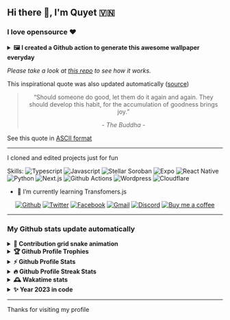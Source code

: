 ## Hi there 👋, I'm Quyet 🇻🇳
### I love opensource ❤️

<details>
  <summary><b>🖼️ I created a Github action to generate this awesome wallpaper everyday</b></summary>

  <center>

  ![Awesome Wallpapers](./assets/wallpaper.jpg)

  <!-- START_CAPTION -->

*A geometrically perfect formation of wild sunflowers, their bright yellow petals reaching towards the sun*
Run with model [stabilityai/stable-diffusion-xl-base-1.0]

<!-- END_CAPTION -->
  </center>
</details>

*Please take a look at [this repo](https://github.com/huuquyet/generate-awesome-wallpapers) to see how it works.*

This inspirational quote was also updated automatically ([source](https://github.com/lukePeavey/quotable))

<center>
<!-- START_QUOTE -->
 
  > “Should someone do good, let them do it again and again. They should develop this habit, for the accumulation of goodness brings joy.” 
  > 
  > *- The Buddha -*

<!-- END_QUOTE -->
</center>

See this quote in [ASCII format](./cowsay_quotes.md)

---

I cloned and edited projects just for fun

Skills: <img alt='Typescript' src='https://cdn.simpleicons.org/typescript/_/yellow' height='32' width='32'>  <img alt='Javascript' src='https://cdn.simpleicons.org/javascript/_/yellow' height='32' width='32'>  <img alt='Stellar Soroban' src='https://cdn.simpleicons.org/stellar/_/yellow' height='32' width='32'>  <img alt='Expo' src='https://cdn.simpleicons.org/expo/_/yellow' height='32' width='32'>  <img alt='React Native' src='https://cdn.simpleicons.org/react/_/yellow' height='32' width='32'>  <img alt='Python' src='https://cdn.simpleicons.org/python/_/yellow' height='32' width='32'>  <img alt='Next.js' src='https://cdn.simpleicons.org/nextdotjs/_/yellow' height='32' width='32'>  <img alt='Github Actions' src='https://cdn.simpleicons.org/githubactions/_/yellow' height='32' width='32'>  <img alt='Wordpress' src='https://cdn.simpleicons.org/wordpress/_/yellow' height='32' width='32'>  <img alt='Cloudflare' src='https://cdn.simpleicons.org/cloudflare/_/yellow' height='32' width='32'>

- 🌱 I’m currently learning Transfomers.js

<center>

  [<img alt='Github' src='https://cdn.simpleicons.org/github/_/yellow' height='32' width='32'>](https://github.com/huuquyet)  [<img alt='Twitter' src='https://cdn.simpleicons.org/twitter/_/yellow' height='32' width='32'>](https://x.com/huuquyetng)  [<img alt='Facebook' src='https://cdn.simpleicons.org/facebook/_/yellow' height='32' width='32'>](https://fb.com/huuquyetng)  [<img alt='Gmail' src='https://cdn.simpleicons.org/gmail/_/yellow' height='32' width='32'>](mailto:huuquyetng@gmail.com)  [<img alt='Discord' src='https://cdn.simpleicons.org/discord/_/yellow' height='32' width='32'>](https://discordapp.com/users/772067447590879292)  [<img alt='Buy me a coffee' src='https://cdn.simpleicons.org/buymeacoffee/_/yellow' height='32' width='32'>](https://buymeacoffee.com/huuquyet)

</center>

---

### My Github stats update automatically

<details>
  <summary><b>🐍 Contribution grid snake animation</b></summary>

  <center>
    <picture>
      <source media="(prefers-color-scheme: light), (prefers-color-scheme: no-preference)" srcset="./assets/github-contribution-grid-snake.svg">
      <source media="(prefers-color-scheme: dark)" srcset="./assets/github-contribution-grid-snake-dark.svg">
      <img alt="Github contribution grid snake animation" src="./assets/github-contribution-grid-snake.svg">
    </picture>
  </center>

*generated with [Platane/snk](https://github.com/Platane/snk)*
</details>

<details>
  <summary><b>🏆 Github Profile Trophies</b></summary>

  <center>
    <picture>
      <source media="(prefers-color-scheme: light), (prefers-color-scheme: no-preference)" srcset="https://github-profile-trophy.vercel.app/?username=huuquyet&theme=flat&no-frame=true">
      <source media="(prefers-color-scheme: dark)" srcset="https://github-profile-trophy.vercel.app/?username=huuquyet&theme=onedark&no-frame=true">
      <img alt="Github Profile Trophy" src="https://github-profile-trophy.vercel.app/?username=huuquyet&theme=onedark&no-frame=true">
    </picture>
  </center>

  *generated with [Github Profile Trophy](https://github.com/ryo-ma/github-profile-trophy)*
</details>

<details>
  <summary><b>⚡ Github Profile Stats</b></summary>

  <center>
    <picture>
      <source media="(prefers-color-scheme: light), (prefers-color-scheme: no-preference)" srcset="https://github-readme-stats.vercel.app/api/top-langs/?username=huuquyet&layout=donut&hide_border=true">
      <source media="(prefers-color-scheme: dark)" srcset="https://github-readme-stats.vercel.app/api/top-langs/?username=huuquyet&layout=donut&theme=onedark&hide_border=true">
      <img alt="Top Langs Stats" src="https://github-readme-stats.vercel.app/api/top-langs/?username=huuquyet&layout=donut&theme=onedark&hide_border=true">
    </picture>
    <picture>
      <source media="(prefers-color-scheme: light), (prefers-color-scheme: no-preference)" srcset="https://github-readme-stats.vercel.app/api?username=huuquyet&show_icons=true&hide_border=true">
      <source media="(prefers-color-scheme: dark)" srcset="https://github-readme-stats.vercel.app/api?username=huuquyet&show_icons=true&theme=onedark&hide_border=true">
      <img alt="Github Profile Stats" src="https://github-readme-stats.vercel.app/api?username=huuquyet&show_icons=true&theme=onedark&hide_border=true">
    </picture>
  </center>
  
  *generated with [Github Readme Stats](https://github.com/anuraghazra/github-readme-stats)*
</details>

<details>
  <summary><b>🔥 Github Profile Streak Stats</b></summary>

  <center>
    <picture>
      <source media="(prefers-color-scheme: light), (prefers-color-scheme: no-preference)" srcset="https://streak-stats.demolab.com/?user=huuquyet&hide_border=true">
      <source media="(prefers-color-scheme: dark)" srcset="https://streak-stats.demolab.com/?user=huuquyet&theme=onedark&hide_border=true">
      <img alt="GitHub Streak Stats" src="https://streak-stats.demolab.com/?user=huuquyet&theme=onedark&hide_border=true">
    </picture>
  </center>

  *generated with [GitHub Readme Streak Stats](https://github.com/DenverCoder1/github-readme-streak-stats)*
</details>

<details>
  <summary><b>🕰️ Wakatime stats</b></summary>
  
  <!--START_SECTION:waka-->
**I'm an Early 🐤** 

```text
🌞 Morning                552 commits         ████████░░░░░░░░░░░░░░░░░   30.56 % 
🌆 Daytime                725 commits         ██████████░░░░░░░░░░░░░░░   40.14 % 
🌃 Evening                389 commits         █████░░░░░░░░░░░░░░░░░░░░   21.54 % 
🌙 Night                  140 commits         ██░░░░░░░░░░░░░░░░░░░░░░░   07.75 % 
```
📅 **I'm Most Productive on Saturday** 

```text
Monday                   211 commits         ███░░░░░░░░░░░░░░░░░░░░░░   11.68 % 
Tuesday                  290 commits         ████░░░░░░░░░░░░░░░░░░░░░   16.06 % 
Wednesday                202 commits         ███░░░░░░░░░░░░░░░░░░░░░░   11.18 % 
Thursday                 236 commits         ███░░░░░░░░░░░░░░░░░░░░░░   13.07 % 
Friday                   236 commits         ███░░░░░░░░░░░░░░░░░░░░░░   13.07 % 
Saturday                 362 commits         █████░░░░░░░░░░░░░░░░░░░░   20.04 % 
Sunday                   269 commits         ████░░░░░░░░░░░░░░░░░░░░░   14.89 % 
```


📊 **This Week I Spent My Time On** 

```text
💬 Programming Languages: 
Other                    30 hrs 27 mins      █████████████████░░░░░░░░   66.45 % 
Bash                     3 hrs 45 mins       ██░░░░░░░░░░░░░░░░░░░░░░░   08.20 % 
YAML                     2 hrs 49 mins       ██░░░░░░░░░░░░░░░░░░░░░░░   06.17 % 
TypeScript               2 hrs 42 mins       █░░░░░░░░░░░░░░░░░░░░░░░░   05.92 % 
Markdown                 2 hrs 38 mins       █░░░░░░░░░░░░░░░░░░░░░░░░   05.77 % 
```


 Last Updated on 14/05/2024 04:07:43 UTC
<!--END_SECTION:waka-->

  *generated with [Waka readme stats](anmol098/waka-readme-stats)*
</details>

<details>
  <summary><b>✨ Year 2023 in code</b></summary>
  
  <center>

  [![Year in code](./assets/huuquyet.png)](https://year-in-code.com/huuquyet)

  </center>

  *generated with [Year in code](https://github.com/withgraphite/year-in-code)*
</details>

---

Thanks for visiting my profile

<!--
**huuquyet/huuquyet** is a ✨ _special_ ✨ repository because its `README.md` (this file) appears on your GitHub profile.

Here are some ideas to get you started:

- 🔭 I’m currently working on ...
- 🌱 I’m currently learning ...
- 👯 I’m looking to collaborate on ...
- 🤔 I’m looking for help with ...
- 💬 Ask me about ...
- 📫 How to reach me: ...
- 😄 Pronouns: ...
- ⚡ Fun fact: ...
-->
